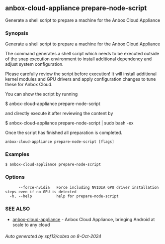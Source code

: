 ## anbox-cloud-appliance prepare-node-script

Generate a shell script to prepare a machine for the Anbox Cloud Appliance

### Synopsis

Generate a shell script to prepare a machine for the Anbox Cloud Appliance

The command generates a shell script which needs to be executed outside
of the snap execution environment to install additional dependency and
adjust system configuration.

Please carefully review the script before execution! It will install
additional kernel modules and GPU drivers and apply configuration
changes to tune these for Anbox Cloud.

You can show the script by running

  $ anbox-cloud-appliance prepare-node-script

and directly execute it after reviewing the content by

  $ anbox-cloud-appliance prepare-node-script | sudo bash -ex

Once the script has finished all preparation is completed.


```
anbox-cloud-appliance prepare-node-script [flags]
```

### Examples

```
$ anbox-cloud-appliance prepare-node-script
```

### Options

```
      --force-nvidia   Force including NVIDIA GPU driver installation steps even if no GPU is detected
  -h, --help           help for prepare-node-script
```

### SEE ALSO

* [anbox-cloud-appliance](anbox-cloud-appliance.md)	 - Anbox Cloud Appliance, bringing Android at scale to any cloud

###### Auto generated by spf13/cobra on 8-Oct-2024
